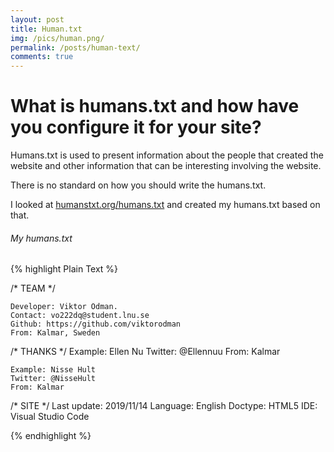 ```yaml
---
layout: post
title: Human.txt
img: /pics/human.png/
permalink: /posts/human-text/
comments: true
---
```


# What is humans.txt and how have you configure it for your site?

Humans.txt is used to present information about the people that created the website and other information that can be interesting involving the website.

There is no standard on how you should write the humans.txt. 

I looked at [humanstxt.org/humans.txt](http://humanstxt.org/humans.txt) and created my humans.txt based on that.

###### My humans.txt
{% highlight Plain Text %}

/* TEAM */
                       
    Developer: Viktor Ödman.
    Contact: vo222dq@student.lnu.se                      
    Github: https://github.com/viktorodman
    From: Kalmar, Sweden

/* THANKS */
    Example: Ellen Nu
    Twitter: @Ellennuu
    From: Kalmar

    Example: Nisse Hult
    Twitter: @NisseHult
    From: Kalmar

/* SITE */
    Last update: 2019/11/14
    Language: English
    Doctype: HTML5
    IDE: Visual Studio Code
    
{% endhighlight %}
                        